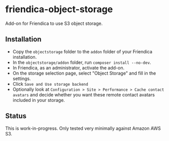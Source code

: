# friendica-object-storage
Add-on for Friendica to use S3 object storage.

## Installation
- Copy the `objectstorage` folder to the `addon` folder of your Friendica installation.
- In the `objectstorage/addon` folder, run `composer install --no-dev`.
- In Friendica, as an administrator, activate the add-on. 
- On the storage selection page, select "Object Storage" and fill in the settings.
- Click `Save and Use storage backend`
- Optionally look at `Configuration > Site > Performance > Cache contact avatars` and
  decide whether you want these remote contact avatars included in your storage.

## Status
This is work-in-progress. Only tested very minimally against Amazon AWS S3.
